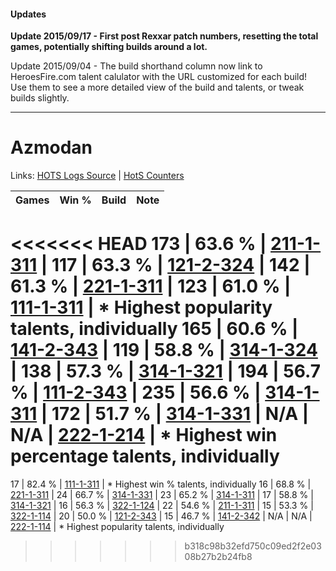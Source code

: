 #### Updates
**Update 2015/09/17 - First post Rexxar patch numbers, resetting the total games, potentially shifting builds around a lot.**

Update 2015/09/04 - The build shorthand column now link to HeroesFire.com talent calulator with the URL customized for each build!  
Use them to see a more detailed view of the build and talents, or tweak builds slightly.

***

# Azmodan

Links: [HOTS Logs Source](https://www.hotslogs.com/Sitewide/HeroDetails?Hero=Azmodan) | [HotS Counters](http://hotscounters.com/#/hero/Azmodan)

Games  | Win %  | Build     | Note
-----  | -----  | -----     | ----
<<<<<<< HEAD
173    | 63.6 % | [211-1-311](http://www.heroesfire.com/hots/talent-calculator/azmodan#kCtF) | 
117    | 63.3 % | [121-2-324](http://www.heroesfire.com/hots/talent-calculator/azmodan#gnOa) | 
142    | 61.3 % | [221-1-311](http://www.heroesfire.com/hots/talent-calculator/azmodan#kbHl) | 
123    | 61.0 % | [111-1-311](http://www.heroesfire.com/hots/talent-calculator/azmodan#gOkF) | * Highest popularity talents, individually
165    | 60.6 % | [141-2-343](http://www.heroesfire.com/hots/talent-calculator/azmodan#hYDt) | 
119    | 58.8 % | [314-1-324](http://www.heroesfire.com/hots/talent-calculator/azmodan#o8LC) | 
138    | 57.3 % | [314-1-321](http://www.heroesfire.com/hots/talent-calculator/azmodan#o8L9) | 
194    | 56.7 % | [111-2-343](http://www.heroesfire.com/hots/talent-calculator/azmodan#gO-N) | 
235    | 56.6 % | [314-1-311](http://www.heroesfire.com/hots/talent-calculator/azmodan#o8K_) | 
172    | 51.7 % | [314-1-331](http://www.heroesfire.com/hots/talent-calculator/azmodan#o8LJ) | 
N/A    | N/A    | [222-1-214](http://www.heroesfire.com/hots/talent-calculator/azmodan#kdiU) | * Highest win percentage talents, individually
=======
17     | 82.4 % | [111-1-311](http://www.heroesfire.com/hots/talent-calculator/azmodan#gOkF) | * Highest win % talents, individually
16     | 68.8 % | [221-1-311](http://www.heroesfire.com/hots/talent-calculator/azmodan#kbHl) | 
24     | 66.7 % | [314-1-331](http://www.heroesfire.com/hots/talent-calculator/azmodan#o8LJ) | 
23     | 65.2 % | [314-1-311](http://www.heroesfire.com/hots/talent-calculator/azmodan#o8K_) | 
17     | 58.8 % | [314-1-321](http://www.heroesfire.com/hots/talent-calculator/azmodan#o8L9) | 
16     | 56.3 % | [322-1-124](http://www.heroesfire.com/hots/talent-calculator/azmodan#oRq4) | 
22     | 54.6 % | [211-1-311](http://www.heroesfire.com/hots/talent-calculator/azmodan#kCtF) | 
15     | 53.3 % | [322-1-114](http://www.heroesfire.com/hots/talent-calculator/azmodan#oRpw) | 
20     | 50.0 % | [121-2-343](http://www.heroesfire.com/hots/talent-calculator/azmodan#gnOt) | 
15     | 46.7 % | [141-2-342](http://www.heroesfire.com/hots/talent-calculator/azmodan#hYDs) | 
N/A    | N/A    | [222-1-114](http://www.heroesfire.com/hots/talent-calculator/azmodan#kdgw) | * Highest popularity talents, individually
>>>>>>> b318c98b32efd750c09ed2f2e0308b27b2b24fb8

